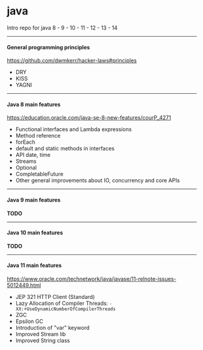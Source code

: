 # java
Intro repo for java 8 - 9 - 10 - 11 - 12 - 13 - 14 

---

#### General programming principles
https://github.com/dwmkerr/hacker-laws#principles

- DRY
- KISS
- YAGNI  

---

#### Java 8 main features
https://education.oracle.com/java-se-8-new-features/courP_4271

- Functional interfaces and Lambda expressions
- Method reference
- forEach
- default and static methods in interfaces
- API date, time
- Streams
- Optional
- CompletableFuture
- Other general improvements about IO, concurrency and core APIs

---

#### Java 9 main features
**TODO**

---

#### Java 10 main features
**TODO**

---

#### Java 11 main features
https://www.oracle.com/technetwork/java/javase/11-relnote-issues-5012449.html

- JEP 321 HTTP Client (Standard) 
- Lazy Allocation of Compiler Threads: `-XX:+UseDynamicNumberOfCompilerThreads`
- ZGC
- Epsilon GC
- Introduction of "var" keyword
- Improved Stream lib
- Improved String class

